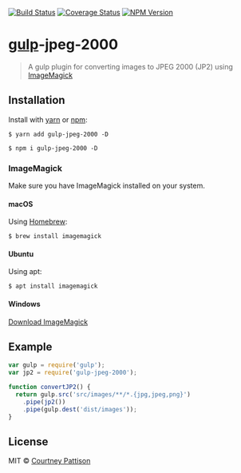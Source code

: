 [![Build Status][travis-img]][travis-url] [![Coverage Status][coveralls-img]][coveralls-url] [![NPM Version][npm-img]][npm-url]
# [gulp][gulp-url]-jpeg-2000
> A gulp plugin for converting images to JPEG 2000 (JP2) using [ImageMagick][imagemagick-url]

## Installation
Install with [yarn][yarn-url] or [npm][npm-home-url]:
```
$ yarn add gulp-jpeg-2000 -D
```
```
$ npm i gulp-jpeg-2000 -D
```

### ImageMagick
Make sure you have ImageMagick installed on your system.

#### macOS
Using [Homebrew][brew-url]:
```
$ brew install imagemagick
```

#### Ubuntu
Using apt:
```
$ apt install imagemagick
```

#### Windows
[Download ImageMagick][imagemagick-download-url]

## Example
```.js
var gulp = require('gulp');
var jp2 = require('gulp-jpeg-2000');

function convertJP2() {
  return gulp.src('src/images/**/*.{jpg,jpeg,png}')
    .pipe(jp2())
    .pipe(gulp.dest('dist/images'));
}
```

## License

MIT © [Courtney Pattison](https://courtneypattison.com/)

[brew-url]: https://brew.sh/

[coveralls-img]: https://img.shields.io/coveralls/github/courtneypattison/gulp-jpeg-2000.svg
[coveralls-url]: https://coveralls.io/github/courtneypattison/gulp-jpeg-2000

[imagemagick-url]: https://www.imagemagick.org
[imagemagick-download-url]: https://www.imagemagick.org/script/download.php

[gulp-url]: https://github.com/gulpjs/gulp

[npm-home-url]: https://www.npmjs.com/

[npm-img]: https://img.shields.io/npm/v/gulp-jpeg-2000.svg
[npm-url]: https://www.npmjs.com/package/gulp-jpeg-2000

[travis-img]: https://img.shields.io/travis/courtneypattison/gulp-jpeg-2000.svg
[travis-url]: https://travis-ci.org/courtneypattison/gulp-jpeg-2000

[yarn-url]: https://yarnpkg.com/
